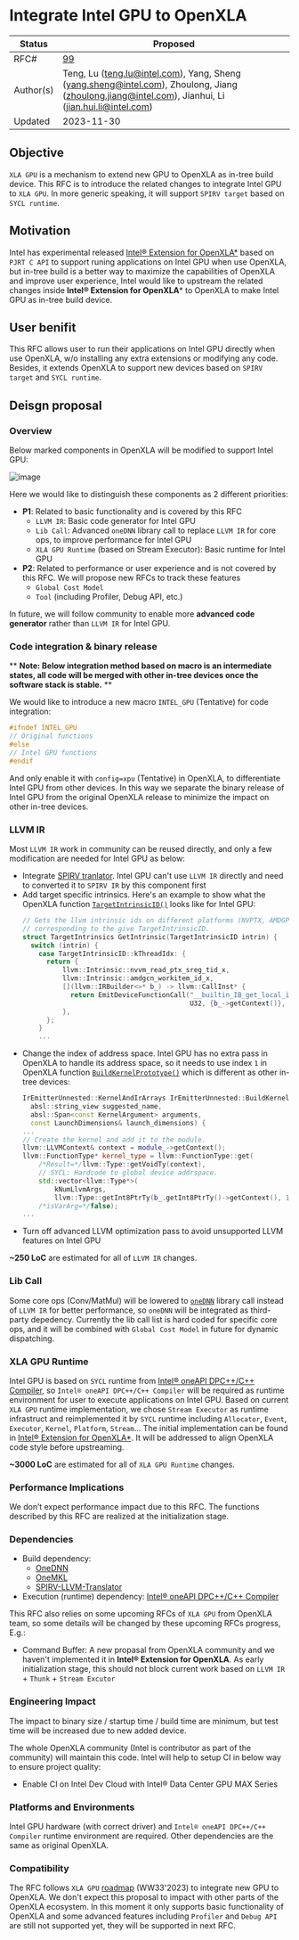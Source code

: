 # Integrate Intel GPU to OpenXLA
| Status | Proposed |
| ------ | -------- |
| RFC#   | [99](https://github.com/openxla/community/pull/99) |
| Author(s)	| Teng, Lu (teng.lu@intel.com), Yang, Sheng (yang.sheng@intel.com), Zhoulong, Jiang (zhoulong.jiang@intel.com), Jianhui, Li (jian.hui.li@intel.com) |
| Updated | 2023-11-30 |

## Objective
`XLA GPU` is a mechanism to extend new GPU to OpenXLA as in-tree build device. This RFC is to introduce the related changes to integrate Intel GPU to `XLA GPU`.
In more generic speaking, it will support `SPIRV target` based on `SYCL runtime`.

## Motivation
Intel has experimental released [Intel® Extension for OpenXLA*](https://github.com/intel/intel-extension-for-openxla) based on `PJRT C API` to support runing applications on Intel GPU when use OpenXLA, 
but in-tree build is a better way to maximize the capabilities of OpenXLA and improve user experience,
Intel would like to upstream the related changes inside **Intel® Extension for OpenXLA*** to OpenXLA to make Intel GPU as in-tree build device.

## User benifit
This RFC allows user to run their applications on Intel GPU directly when use OpenXLA, w/o installing any extra extensions or modifying any code.
Besides, it extends OpenXLA to support new devices based on `SPIRV target` and `SYCL runtime`.

## Deisgn proposal
### Overview
Below marked components in OpenXLA will be modified to support Intel GPU:

![image](https://github.com/Zantares/community/blob/tenglu/intel_gpu_rfc/rfcs/20231102-intel-gpu/structre.png?raw=true)

Here we would like to distinguish these components as 2 different priorities:
* **P1**: Related to basic functionality and is covered by this RFC
  - `LLVM IR`: Basic code generator for Intel GPU
  - `Lib Call`: Advanced `oneDNN` library call to replace `LLVM IR` for core ops, to improve performance for Intel GPU
  - `XLA GPU Runtime` (based on Stream Executor): Basic runtime for Intel GPU 
* **P2**: Related to performance or user experience and is not covered by this RFC. We will propose new RFCs to track these features
  - `Global Cost Model`
  - `Tool` (including Profiler, Debug API, etc.)

In future, we will follow community to enable more **advanced code generator** rather than `LLVM IR` for Intel GPU.
  
### Code integration & binary release
** **Note: Below integration method based on macro is an intermediate states, 
all code will be merged with other in-tree devices once the software stack is stable.** **

We would like to introduce a new macro `INTEL_GPU` (Tentative) for code integration:
```c++
#ifndef INTEL_GPU
// Original functions
#else
// Intel GPU functions
#endif
```
And only enable it with `config=xpu` (Tentative) in OpenXLA, to differentiate Intel GPU from other devices.
In this way we separate the binary release of Intel GPU from the original OpenXLA release to minimize the impact on other in-tree devices.

### LLVM IR
Most `LLVM IR` work in community can be reused directly, and only a few modification are needed for Intel GPU as below:
* Integrate [SPIRV tranlator](https://github.com/KhronosGroup/SPIRV-LLVM-Translator). Intel GPU can't use `LLVM IR` directly and need to converted it to `SPIRV IR` by this component first
* Add target specific intrinsics. Here's an example to show what the OpenXLA function [`TargetIntrinsicID()`](https://github.com/openxla/xla/blob/fb9e7064dade52134a0858a865f4be97e894bb81/xla/service/gpu/target_util.cc#L52) looks like for Intel GPU:
  ```c++
  // Gets the llvm intrinsic ids on different platforms (NVPTX, AMDGPU)
  // corresponding to the give TargetIntrinsicID.
  struct TargetIntrinsics GetIntrinsic(TargetIntrinsicID intrin) {
    switch (intrin) {
      case TargetIntrinsicID::kThreadIdx: {
        return {
            llvm::Intrinsic::nvvm_read_ptx_sreg_tid_x,
            llvm::Intrinsic::amdgcn_workitem_id_x,
            [](llvm::IRBuilder<>* b_) -> llvm::CallInst* {
              return EmitDeviceFunctionCall("__builtin_IB_get_local_id_x", {}, {},
                                            U32, {b_->getContext()}, b_);
            },
        };
      }
      ...
  ```
* Change the index of address space. Intel GPU has no extra pass in OpenXLA to handle its address space,
  so it needs to use index `1` in OpenXLA function [`BuildKernelPrototype()`](https://github.com/openxla/xla/blob/main/xla/service/gpu/fusions/fusion_emitter.cc#L83C1-L116) which is different as other in-tree devices:
  ```c++
  IrEmitterUnnested::KernelAndIrArrays IrEmitterUnnested::BuildKernelPrototype(
    absl::string_view suggested_name,
    absl::Span<const KernelArgument> arguments,
    const LaunchDimensions& launch_dimensions) {
  ...
  // Create the kernel and add it to the module.
  llvm::LLVMContext& context = module_->getContext();
  llvm::FunctionType* kernel_type = llvm::FunctionType::get(
      /*Result=*/llvm::Type::getVoidTy(context),
      // SYCL: Hardcode to global device addrspace.
      std::vector<llvm::Type*>(
          kNumLlvmArgs,
          llvm::Type::getInt8PtrTy(b_.getInt8PtrTy()->getContext(), 1)),
      /*isVarArg=*/false);
  ...
  ```
* Turn off advanced LLVM optimization pass to avoid unsupported LLVM features on Intel GPU

**~250 LoC** are estimated for all of `LLVM IR` changes.

### Lib Call
Some core ops (Conv/MatMul) will be lowered to [`oneDNN`](https://github.com/oneapi-src/oneDNN) library call instead of `LLVM IR` for better performance, so `oneDNN` will be integrated as third-party depedency.
Currently the lib call list is hard coded for specific core ops, and it will be combined with `Global Cost Model` in future for dynamic dispatching.

### XLA GPU Runtime
Intel GPU is based on `SYCL` runtime from [Intel® oneAPI DPC++/C++ Compiler](https://www.intel.com/content/www/us/en/developer/tools/oneapi/dpc-compiler.html), 
so `Intel® oneAPI DPC++/C++ Compiler` will be required as runtime environment for user to execute applications on Intel GPU.
Based on current `XLA GPU` runtime implementation, we chose `Stream Executor` as runtime infrastruct and reimplemented it by `SYCL` runtime including `Allocator`, `Event`, `Executor`, `Kernel`, `Platform`, `Stream`...
The initial implementation can be found in [Intel® Extension for OpenXLA*](https://github.com/intel/intel-extension-for-openxla/tree/main/xla/stream_executor/sycl). It will be addressed to align OpenXLA code style before upstreaming.

**~3000 LoC** are estimated for all of `XLA GPU Runtime` changes.

### Performance Implications
We don’t expect performance impact due to this RFC. The functions described by this RFC are realized at the initialization stage.

### Dependencies
* Build dependency:
  - [OneDNN](https://github.com/oneapi-src/oneDNN)
  - [OneMKL](https://github.com/oneapi-src/oneMKL)
  - [SPIRV-LLVM-Translator](https://github.com/KhronosGroup/SPIRV-LLVM-Translator)
* Execution (runtime) dependency: [Intel® oneAPI DPC++/C++ Compiler](https://www.intel.com/content/www/us/en/developer/tools/oneapi/dpc-compiler.html)

This RFC also relies on some upcoming RFCs of `XLA GPU` from OpenXLA team, so some details will be changed by these upcoming RFCs progress, E.g.:
  - Command Buffer: A new propasal from OpenXLA community and we haven't implemented it in **Intel® Extension for OpenXLA**.
    As early initialization stage, this should not block current work based on `LLVM IR` + `Thunk` + `Stream Excutor`

### Engineering Impact
The impact to binary size / startup time / build time are minimum, but test time will be increased due to new added device.

The whole OpenXLA community (Intel is contributor as part of the community) will maintain this code. Intel will help to setup CI in below way to ensure project quality:
* Enable CI on Intel Dev Cloud with Intel® Data Center GPU MAX Series

### Platforms and Environments
Intel GPU hardware (with correct driver) and `Intel® oneAPI DPC++/C++ Compiler` runtime environment are required. Other dependencies are the same as original OpenXLA.

### Compatibility
The RFC follows `XLA GPU` [roadmap](https://docs.google.com/presentation/d/1FPVjZUkTApV80TKJ-WbPvLynjIxb3sdFGwn6Qs9UCrw/edit#slide=id.g224a3cf318c_0_1047) (WW33'2023) to integrate new GPU to OpenXLA.
We don't expect this proposal to impact with other parts of the OpenXLA ecosystem. In this moment it only supports basic functionality of OpenXLA and some advanced features including `Profiler` and `Debug API` are still not supported yet, they will be supported in next RFC.

